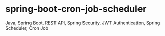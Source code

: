 # spring-boot-cron-job-scheduler
Java, Spring Boot, REST API, Spring Security, JWT Authentication, Spring Scheduler, Cron Job
